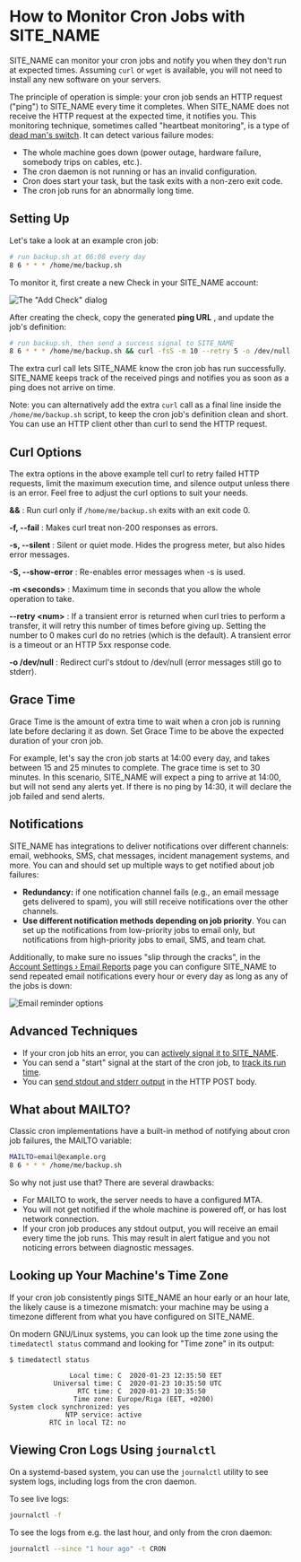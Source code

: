 # How to Monitor Cron Jobs with SITE_NAME

SITE_NAME can monitor your cron jobs and notify you when they don't run at
expected times. Assuming `curl` or `wget` is available, you will not need to install
any new software on your servers.

The principle of operation is simple: your cron job sends an HTTP request ("ping") to
SITE_NAME every time it completes. When SITE_NAME does not receive the HTTP request
at the expected time, it notifies you. This monitoring technique, sometimes called
"heartbeat monitoring", is a type of [dead man's switch](https://en.wikipedia.org/wiki/Dead_man%27s_switch).
It can detect various failure modes:

* The whole machine goes down (power outage, hardware failure, somebody trips on cables, etc.).
* The cron daemon is not running or has an invalid configuration.
* Cron does start your task, but the task exits with a non-zero exit code.
* The cron job runs for an abnormally long time.

## Setting Up

Let's take a look at an example cron job:

```bash
# run backup.sh at 06:08 every day
8 6 * * * /home/me/backup.sh
```

To monitor it, first create a new Check in your SITE_NAME account:

![The "Add Check" dialog](IMG_URL/add_check.png)

After creating the check, copy the generated **ping URL** , and update the job's
definition:

```bash
# run backup.sh, then send a success signal to SITE_NAME
8 6 * * * /home/me/backup.sh && curl -fsS -m 10 --retry 5 -o /dev/null PING_URL
```

The extra curl call lets SITE_NAME know the cron job has run successfully.
SITE_NAME keeps track of the received pings and notifies you as soon as a ping does
not arrive on time.

Note: you can alternatively add the extra `curl` call as a final line inside the
`/home/me/backup.sh` script, to keep the cron job's definition clean and short.
You can use an HTTP client other than curl to send the HTTP request.

## Curl Options

The extra options in the above example tell curl to retry failed HTTP requests,
limit the maximum execution time, and silence output unless there is an error.
Feel free to adjust the curl options to suit your needs.

**&amp;&amp;**
:   Run curl only if `/home/me/backup.sh` exits with an exit code 0.

**-f, --fail**
:   Makes curl treat non-200 responses as errors.

**-s, --silent**
:   Silent or quiet mode. Hides the progress meter, but also hides error messages.

**-S, --show-error**
:   Re-enables error messages when -s is used.

**-m &lt;seconds&gt;**
:   Maximum time in seconds that you allow the whole operation to take.

**--retry &lt;num&gt;**
:   If a transient error is returned when curl tries to perform a
    transfer, it will retry this number of times before  giving  up.
    Setting  the number to  0 makes curl do no retries (which is the default).
    A transient error is a timeout or an HTTP 5xx response code.

**-o /dev/null**
:   Redirect curl's stdout to /dev/null (error messages still go to stderr).


## Grace Time

Grace Time is the amount of extra time to wait when a cron job is running late
before declaring it as down. Set Grace Time to be above the expected
duration of your cron job.

For example, let's say the cron job starts at 14:00 every day, and takes
between 15 and 25 minutes to complete. The grace time is set to 30 minutes.
In this scenario, SITE_NAME will expect a ping to arrive at 14:00, but will not send
any alerts yet. If there is no ping by 14:30, it will declare the job failed and
send alerts.

## Notifications

SITE_NAME has integrations to deliver notifications over different channels: email,
webhooks, SMS, chat messages, incident management systems, and more. You can and should
set up multiple ways to get notified about job failures:

* **Redundancy:** if one notification channel fails (e.g., an email message gets
delivered to spam), you will still receive notifications over the other channels.
* **Use different notification methods depending on job priority**. You can set up
the notifications from low-priority jobs to email only, but notifications from
high-priority jobs to email, SMS, and team chat.

Additionally, to make sure no issues "slip through the cracks", in the
[Account Settings › Email Reports](../../accounts/profile/notifications/) page
you can configure SITE_NAME to send repeated email notifications every hour or every
day as long as any of the jobs is down:

![Email reminder options](IMG_URL/email_reports.png)

## Advanced Techniques

* If your cron job hits an error, you can [actively signal it to SITE_NAME](../signaling_failures/).
* You can send a "start" signal at the start of the cron job, to [track its run time](../measuring_script_run_time/).
* You can [send stdout and stderr output](../attaching_logs/) in the HTTP POST body.

## What about MAILTO?

Classic cron implementations have a built-in method of notifying about cron job
failures, the MAILTO variable:

```bash
MAILTO=email@example.org
8 6 * * * /home/me/backup.sh
```

So why not just use that? There are several drawbacks:

* For MAILTO to work, the server needs to have a configured MTA.
* You will not get notified if the whole machine is powered off, or has lost
  network connection.
* If your cron job produces any stdout output, you will receive an
  email every time the job runs. This may result in alert fatigue and you not
  noticing errors between diagnostic messages.

## Looking up Your Machine's Time Zone

If your cron job consistently pings SITE_NAME an hour early or an hour late,
the likely cause is a timezone mismatch: your machine may be using a timezone
different from what you have configured on SITE_NAME.

On modern GNU/Linux systems, you can look up the time zone using the
`timedatectl status` command and looking for "Time zone" in its output:

```text hl_lines="6"
$ timedatectl status

               Local time: C  2020-01-23 12:35:50 EET
           Universal time: C  2020-01-23 10:35:50 UTC
                 RTC time: C  2020-01-23 10:35:50
                Time zone: Europe/Riga (EET, +0200)
System clock synchronized: yes
              NTP service: active
          RTC in local TZ: no
```


## Viewing Cron Logs Using `journalctl`

On a systemd-based system, you can use the `journalctl` utility to see system logs,
including logs from the cron daemon.

To see live logs:

```bash
journalctl -f
```

To see the logs from e.g. the last hour, and only from the cron daemon:

```bash
journalctl --since "1 hour ago" -t CRON
```

